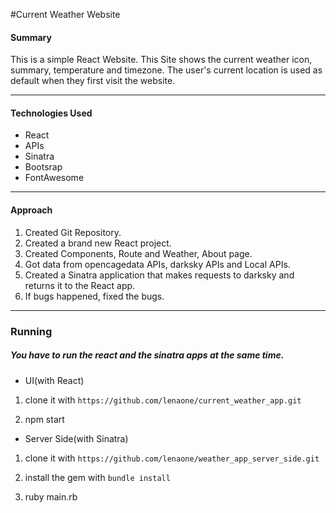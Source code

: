 #Current Weather Website

#### Summary

This is a simple React Website. This Site shows the current weather icon, summary, temperature and timezone.
The user's current location is used as default when they first visit the website.

---

#### Technologies Used

- React
- APIs
- Sinatra
- Bootsrap
- FontAwesome

---

#### Approach

1. Created Git Repository.
2. Created a brand new React project.
3. Created Components, Route and Weather, About page.
4. Got data from opencagedata APIs, darksky APIs and Local APIs.
5. Created a Sinatra application that makes requests to darksky and returns it to the React app.
6. If bugs happened, fixed the bugs.

---

### Running

##### You have to run the react and the sinatra apps at the same time.

- UI(with React)

1. clone it with `https://github.com/lenaone/current_weather_app.git`

2. npm start

- Server Side(with Sinatra)

1. clone it with `https://github.com/lenaone/weather_app_server_side.git`

2. install the gem with `bundle install`

3. ruby main.rb
